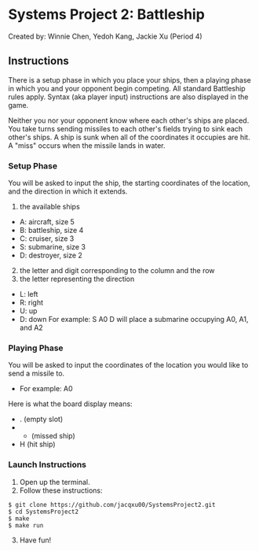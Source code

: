 # Systems Project 2: Battleship
Created by: Winnie Chen, Yedoh Kang, Jackie Xu (Period 4)

## Instructions
There is a setup phase in which you place your ships, then a playing phase in which you and your opponent begin competing. All standard Battleship rules apply. Syntax (aka player input) instructions are also displayed in the game.

Neither you nor your opponent know where each other's ships are placed. You take turns sending missiles to each other's fields trying to sink each other's ships. A ship is sunk when all of the coordinates it occupies are hit. A "miss" occurs when the missile lands in water.

### Setup Phase

You will be asked to input the ship, the starting coordinates of the location, and the direction in which it extends.
1. the available ships
* A: aircraft, size 5
* B: battleship, size 4
* C: cruiser, size 3
* S: submarine, size 3
* D: destroyer, size 2
2. the letter and digit corresponding to the column and the row
3. the letter representing the direction
* L: left
* R: right
* U: up
* D: down
For example: S A0 D will place a submarine occupying A0, A1, and A2

### Playing Phase

You will be asked to input the coordinates of the location you would
like to send a missile to.
* For example: A0

Here is what the board display means:
* . (empty slot)
* * (missed ship)
* H (hit ship)

### Launch Instructions

1. Open up the terminal.
2. Follow these instructions: 
```
$ git clone https://github.com/jacqxu00/SystemsProject2.git
$ cd SystemsProject2
$ make
$ make run
```
3. Have fun!




